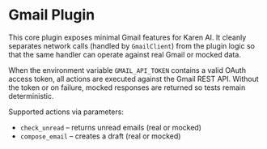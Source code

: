 # Gmail Plugin

This core plugin exposes minimal Gmail features for Karen AI.
It cleanly separates network calls (handled by `GmailClient`) from the plugin
logic so that the same handler can operate against real Gmail or mocked data.

When the environment variable `GMAIL_API_TOKEN` contains a valid OAuth access
token, all actions are executed against the Gmail REST API.  Without the token
or on failure, mocked responses are returned so tests remain deterministic.

Supported actions via parameters:

- `check_unread` – returns unread emails (real or mocked)
- `compose_email` – creates a draft (real or mocked)
